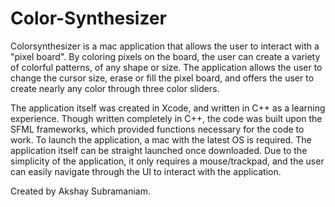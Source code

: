 # Color-Synthesizer
Colorsynthesizer is a mac application that allows the user to interact with a "pixel board". By coloring pixels on the board, the 
user can create a variety of colorful patterns, of any shape or size. The application allows the user to change 
the cursor size, erase or fill the pixel board, and offers the user to create nearly any color through three color sliders.

The application itself was created in Xcode, and written in C++ as a learning experience. Though written completely in C++, the code was built upon the SFML frameworks, which provided functions necessary for the code to work. To launch the application, a mac with the
latest OS is required. The application itself can be straight launched once downloaded. Due to the simplicity of the application, it only requires a mouse/trackpad, and the user can easily 
navigate through the UI to interact with the application.

Created by Akshay Subramaniam.
